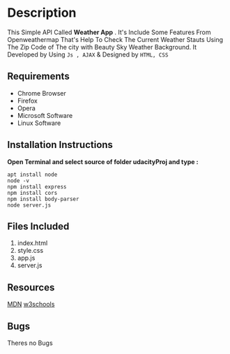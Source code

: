 # Description
This Simple API Called **Weather App** . It's Include Some Features From Openweathermap That's Help To Check The Current Weather Stauts Using The Zip Code of The city with Beauty Sky Weather Background.
It Developed by Using `Js , AJAX` & Designed by `HTML, CSS`
## Requirements
- Chrome Browser
- Firefox
- Opera
- Microsoft Software
- Linux Software
## Installation Instructions

**Open Terminal and select source of folder udacityProj and type :**
```
apt install node
node -v
npm install express
npm install cors
npm install body-parser
node server.js
```
## Files Included
1. index.html
2. style.css
3. app.js
4. server.js
## Resources
[MDN](https://developer.mozilla.org/)
[w3schools](https://www.w3schools.com/)
## Bugs
Theres no Bugs
